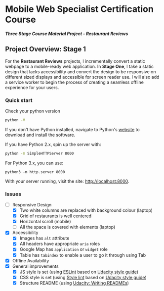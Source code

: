 # Mobile Web Specialist Certification Course

#### _Three Stage Course Material Project - Restaurant Reviews_

## Project Overview: Stage 1

For the **Restaurant Reviews** projects, I incrementally convert a static webpage to a mobile-ready web application. In **Stage One**, I take a static design that lacks accessibility and convert the design to be responsive on different sized displays and accessible for screen reader use. I will also add a service worker to begin the process of creating a seamless offline experience for your users.

### Quick start

Check your python version

```bash
python -V
```

If you don't have Python installed, navigate to Python's [website](https://www.python.org/) to download and install the software.

If you have Python 2.x, spin up the server with:

```bash
python -m SimpleHTTPServer 8000
```

For Python 3.x, you can use:

```
python3 -m http.server 8000
```

With your server running, visit the site: [http://localhost:8000](http://localhost:8000).

### Issues

- [ ] Responsive Design
  - [x] Two white columns are replaced with background colour (laptop)
  - [x] Grid of restaurants is well centered
  - [x] Horizontal scroll (mobile)
  - [ ] All the space is covered with elements (laptop)
- [x] Accessibility
  - [x] Images has `alt` attribute
  - [x] All headers have appropriate `aria` roles
  - [x] Google Map has `application` or `widget` role
  - [x] Table has `tabindex` to enable a user to go it through using Tab
- [x] Offline Availability
- [x] General improvements
  - [x] JS style is set (using [ESLint](https://eslint.org/) based on [Udacity style guide](http://udacity.github.io/frontend-nanodegree-styleguide/javascript.html))
  - [x] CSS style is set (using [Style lint](https://stylelint.io/) based on [Udacity style guide](http://udacity.github.io/frontend-nanodegree-styleguide/css.html))
  - [x] Structure README (using [Udacity: Writing READMEs](https://classroom.udacity.com/courses/ud777))

